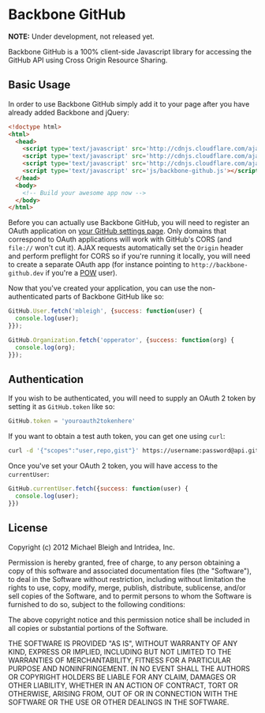 # Backbone GitHub

**NOTE:** Under development, not released yet.

Backbone GitHub is a 100% client-side Javascript library for accessing
the GitHub API using Cross Origin Resource Sharing.

## Basic Usage

In order to use Backbone GitHub simply add it to your page after you
have already added Backbone and jQuery:

```html
<!doctype html>
<html>
  <head>
    <script type='text/javascript' src='http://cdnjs.cloudflare.com/ajax/libs/jquery/1.7.2/jquery.min.js'></script>
    <script type='text/javascript' src='http://cdnjs.cloudflare.com/ajax/libs/underscore.js/1.3.1/underscore-min.js'></script>
    <script type='text/javascript' src='http://cdnjs.cloudflare.com/ajax/libs/backbone.js/0.9.2/backbone-min.js'></script>
    <script type='text/javascript' src='js/backbone-github.js'></script>
  </head>
  <body>
    <!-- Build your awesome app now -->
  </body>
</html>
```

Before you can actually use Backbone GitHub, you will need to register
an OAuth application on [your GitHub settings page](https://github.com/settings).
Only domains that correspond to OAuth applications will work with GitHub's
CORS (and `file://` won't cut it). AJAX requests automatically set the `Origin`
header and perform preflight for CORS so if you're running it locally, you will
need to create a separate OAuth app (for instance pointing to 
`http://backbone-github.dev` if you're a [POW](http://pow.cx) user).

Now that you've created your application, you can use the non-authenticated parts
of Backbone GitHub like so:

```javascript
GitHub.User.fetch('mbleigh', {success: function(user) {
  console.log(user);
}});

GitHub.Organization.fetch('opperator', {success: function(org) {
  console.log(org);
}});
```

## Authentication

If you wish to be authenticated, you will need to supply an OAuth 2 token
by setting it as `GitHub.token` like so:

```javascript
GitHub.token = 'youroauth2tokenhere'
```

If you want to obtain a test auth token, you can get one using `curl`:

```sh
curl -d '{"scopes":"user,repo,gist"}' https://username:password@api.github.com/authorizations
```

Once you've set your OAuth 2 token, you will have access to the `currentUser`:

```javascript
GitHub.currentUser.fetch({success: function(user) {
  console.log(user);
}})
```

## License

Copyright (c) 2012 Michael Bleigh and Intridea, Inc.

Permission is hereby granted, free of charge, to any person obtaining a copy of this software and associated documentation files (the "Software"), to deal in the Software without restriction, including without limitation the rights to use, copy, modify, merge, publish, distribute, sublicense, and/or sell copies of the Software, and to permit persons to whom the Software is furnished to do so, subject to the following conditions:

The above copyright notice and this permission notice shall be included in all copies or substantial portions of the Software.

THE SOFTWARE IS PROVIDED "AS IS", WITHOUT WARRANTY OF ANY KIND, EXPRESS OR IMPLIED, INCLUDING BUT NOT LIMITED TO THE WARRANTIES OF MERCHANTABILITY, FITNESS FOR A PARTICULAR PURPOSE AND NONINFRINGEMENT. IN NO EVENT SHALL THE AUTHORS OR COPYRIGHT HOLDERS BE LIABLE FOR ANY CLAIM, DAMAGES OR OTHER LIABILITY, WHETHER IN AN ACTION OF CONTRACT, TORT OR OTHERWISE, ARISING FROM, OUT OF OR IN CONNECTION WITH THE SOFTWARE OR THE USE OR OTHER DEALINGS IN THE SOFTWARE.